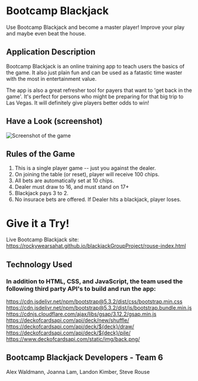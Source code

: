 
# Bootcamp Blackjack
Use Bootcamp Blackjack and become a master player! Improve your play and maybe even beat the house.

## Application Description
Bootcamp Blackjack is an online training app to teach users the basics of the game. It also just plain fun and can be used as a fatastic time waster with the most in entertainment value.

The app is also a great refresher tool for payers that want to 'get back in the game'. It's perfect for persons who might be preparing for that big trip to Las Vegas. It will definitely give players better odds to win! 

## Have a Look (screenshot) 
![Screenshot of the game]((rouse-assets/images/readme-screenshot))

## Rules of the Game

1. This is a single player game -- just you against the dealer.
2. On joining the table (or reset), player will receive 100 chips. 
3. All bets are automatically set at 10 chips. 
4. Dealer must draw to 16, and must stand on 17+
5. Blackjack pays 3 to 2.
6. No insurace bets are offered.  If Dealer hits a blackjack, player loses.

# Give it a Try!
Live Bootcamp Blackjack site: https://rockywearsahat.github.io/blackjackGroupProject/rouse-index.html


## Technology Used
### In addition to HTML, CSS, and JavaScript, the team used the following third party API's to build and run the app:
https://cdn.jsdelivr.net/npm/bootstrap@5.3.2/dist/css/bootstrap.min.css
https://cdn.jsdelivr.net/npm/bootstrap@5.3.2/dist/js/bootstrap.bundle.min.js
https://cdnjs.cloudflare.com/ajax/libs/gsap/3.12.2/gsap.min.js
https://deckofcardsapi.com/api/deck/new/shuffle/
https://deckofcardsapi.com/api/deck/${deck}/draw/
https://deckofcardsapi.com/api/deck/${deck}/pile/
https://www.deckofcardsapi.com/static/img/back.png/


## Bootcamp Blackjack Developers - Team 6
Alex Waldmann, Joanna Lam, Landon Kimber, Steve Rouse
